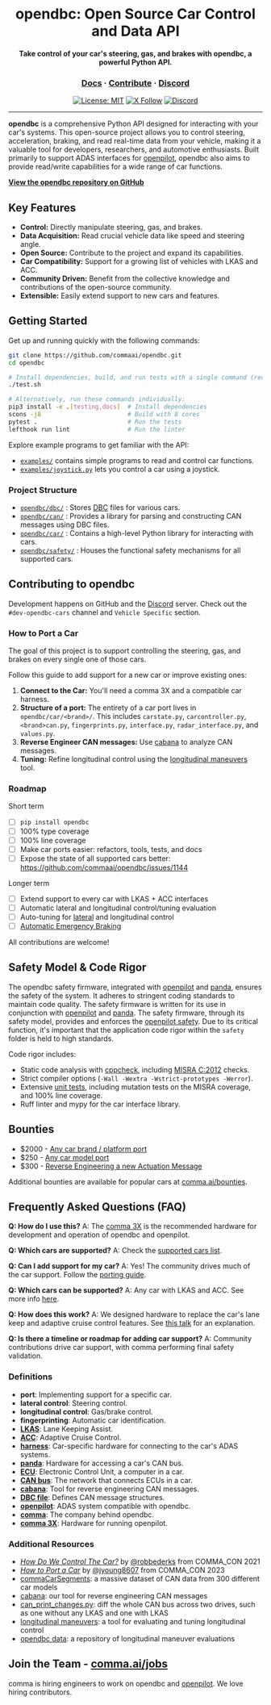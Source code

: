 <div align="center" style="text-align: center;">

<h1>opendbc: Open Source Car Control and Data API</h1>
<p>
  <b>Take control of your car's steering, gas, and brakes with opendbc, a powerful Python API.</b>
</p>

<h3>
  <a href="https://docs.comma.ai">Docs</a>
  <span> · </span>
  <a href="https://github.com/commaai/openpilot/blob/master/docs/CONTRIBUTING.md">Contribute</a>
  <span> · </span>
  <a href="https://discord.comma.ai">Discord</a>
</h3>

[![License: MIT](https://img.shields.io/badge/License-MIT-yellow.svg)](LICENSE)
[![X Follow](https://img.shields.io/twitter/follow/comma_ai)](https://x.com/comma_ai)
[![Discord](https://img.shields.io/discord/469524606043160576)](https://discord.comma.ai)

</div>

---

**opendbc** is a comprehensive Python API designed for interacting with your car's systems. This open-source project allows you to control steering, acceleration, braking, and read real-time data from your vehicle, making it a valuable tool for developers, researchers, and automotive enthusiasts. Built primarily to support ADAS interfaces for [openpilot](https://github.com/commaai/openpilot), opendbc also aims to provide read/write capabilities for a wide range of car functions.

**[View the opendbc repository on GitHub](https://github.com/commaai/opendbc)**

## Key Features

*   **Control:** Directly manipulate steering, gas, and brakes.
*   **Data Acquisition:** Read crucial vehicle data like speed and steering angle.
*   **Open Source:** Contribute to the project and expand its capabilities.
*   **Car Compatibility:** Support for a growing list of vehicles with LKAS and ACC.
*   **Community Driven:** Benefit from the collective knowledge and contributions of the open-source community.
*   **Extensible:**  Easily extend support to new cars and features.

## Getting Started

Get up and running quickly with the following commands:

```bash
git clone https://github.com/commaai/opendbc.git
cd opendbc

# Install dependencies, build, and run tests with a single command (recommended)
./test.sh

# Alternatively, run these commands individually:
pip3 install -e .[testing,docs]  # Install dependencies
scons -j8                        # Build with 8 cores
pytest .                         # Run the tests
lefthook run lint                # Run the linter
```

Explore example programs to get familiar with the API:

*   [`examples/`](examples/) contains simple programs to read and control car functions.
*   [`examples/joystick.py`](examples/joystick.py) lets you control a car using a joystick.

### Project Structure

*   [`opendbc/dbc/`](opendbc/dbc/) : Stores [DBC](https://en.wikipedia.org/wiki/CAN_bus#DBC_(CAN_Database_Files)) files for various cars.
*   [`opendbc/can/`](opendbc/can/) : Provides a library for parsing and constructing CAN messages using DBC files.
*   [`opendbc/car/`](opendbc/car/) : Contains a high-level Python library for interacting with cars.
*   [`opendbc/safety/`](opendbc/safety/) : Houses the functional safety mechanisms for all supported cars.

## Contributing to opendbc

Development happens on GitHub and the [Discord](https://discord.comma.ai) server. Check out the `#dev-opendbc-cars` channel and `Vehicle Specific` section.

### How to Port a Car

The goal of this project is to support controlling the steering, gas, and brakes on every single one of those cars.

Follow this guide to add support for a new car or improve existing ones:

1.  **Connect to the Car:** You'll need a comma 3X and a compatible car harness.
2.  **Structure of a port:** The entirety of a car port lives in `opendbc/car/<brand>/`. This includes `carstate.py`, `carcontroller.py`, `<brand>can.py`, `fingerprints.py`, `interface.py`, `radar_interface.py`, and `values.py`.
3.  **Reverse Engineer CAN messages:**  Use [cabana](https://github.com/commaai/openpilot/tree/master/tools/cabana) to analyze CAN messages.
4.  **Tuning:** Refine longitudinal control using the [longitudinal maneuvers](https://github.com/commaai/openpilot/tree/master/tools/longitudinal_maneuvers) tool.

### Roadmap

Short term
- [ ] `pip install opendbc`
- [ ] 100% type coverage
- [ ] 100% line coverage
- [ ] Make car ports easier: refactors, tools, tests, and docs
- [ ] Expose the state of all supported cars better: https://github.com/commaai/opendbc/issues/1144

Longer term
- [ ] Extend support to every car with LKAS + ACC interfaces
- [ ] Automatic lateral and longitudinal control/tuning evaluation
- [ ] Auto-tuning for [lateral](https://blog.comma.ai/090release/#torqued-an-auto-tuner-for-lateral-control) and longitudinal control
- [ ] [Automatic Emergency Braking](https://en.wikipedia.org/wiki/Automated_emergency_braking_system)

All contributions are welcome!

## Safety Model & Code Rigor

The opendbc safety firmware, integrated with [openpilot](https://github.com/commaai/openpilot) and [panda](https://github.com/commaai/panda), ensures the safety of the system. It adheres to stringent coding standards to maintain code quality. The safety firmware is written for its use in conjunction with [openpilot](https://github.com/commaai/openpilot) and [panda](https://github.com/commaai/panda). The safety firmware, through its safety model, provides and enforces the
[openpilot safety](https://github.com/commaai/openpilot/blob/master/docs/SAFETY.md). Due to its critical function, it's important that the application code rigor within the `safety` folder is held to high standards.

Code rigor includes:

*   Static code analysis with [cppcheck](https://github.com/danmar/cppcheck/), including [MISRA C:2012](https://misra.org.uk/) checks.
*   Strict compiler options (`-Wall -Wextra -Wstrict-prototypes -Werror`).
*   Extensive [unit tests](opendbc/safety/tests), including mutation tests on the MISRA coverage, and 100% line coverage.
*   Ruff linter and mypy for the car interface library.

## Bounties

*   $2000 - [Any car brand / platform port](https://github.com/orgs/commaai/projects/26/views/1?pane=issue&itemId=47913774)
*   $250 - [Any car model port](https://github.com/orgs/commaai/projects/26/views/1?pane=issue&itemId=47913790)
*   $300 - [Reverse Engineering a new Actuation Message](https://github.com/orgs/commaai/projects/26/views/1?pane=issue&itemId=73445563)

Additional bounties are available for popular cars at [comma.ai/bounties](comma.ai/bounties).

## Frequently Asked Questions (FAQ)

**Q: How do I use this?**
A: The [comma 3X](https://comma.ai/shop/comma-3x) is the recommended hardware for development and operation of opendbc and openpilot.

**Q: Which cars are supported?**
A: Check the [supported cars list](docs/CARS.md).

**Q: Can I add support for my car?**
A: Yes!  The community drives much of the car support. Follow the [porting guide](https://github.com/commaai/opendbc/blob/docs/README.md#how-to-port-a-car).

**Q: Which cars can be supported?**
A: Any car with LKAS and ACC. See more info [here](https://github.com/commaai/openpilot/blob/master/docs/CARS.md#dont-see-your-car-here).

**Q: How does this work?**
A: We designed hardware to replace the car's lane keep and adaptive cruise control features.  See [this talk](https://www.youtube.com/watch?v=FL8CxUSfipM) for an explanation.

**Q: Is there a timeline or roadmap for adding car support?**
A:  Community contributions drive car support, with comma performing final safety validation.

### Definitions

*   **port**: Implementing support for a specific car.
*   **lateral control**: Steering control.
*   **longitudinal control**: Gas/brake control.
*   **fingerprinting**: Automatic car identification.
*   **[LKAS](https://en.wikipedia.org/wiki/Lane_departure_warning_system)**: Lane Keeping Assist.
*   **[ACC](https://en.wikipedia.org/wiki/Adaptive_cruise_control)**: Adaptive Cruise Control.
*   **[harness](https://comma.ai/shop/car-harness)**: Car-specific hardware for connecting to the car's ADAS systems.
*   **[panda](https://github.com/commaai/panda)**: Hardware for accessing a car's CAN bus.
*   **[ECU](https://en.wikipedia.org/wiki/Electronic_control_unit)**: Electronic Control Unit, a computer in a car.
*   **[CAN bus](https://en.wikipedia.org/wiki/CAN_bus)**: The network that connects ECUs in a car.
*   **[cabana](https://github.com/commaai/openpilot/tree/master/tools/cabana#readme)**: Tool for reverse engineering CAN messages.
*   **[DBC file](https://en.wikipedia.org/wiki/CAN_bus#DBC)**: Defines CAN message structures.
*   **[openpilot](https://github.com/commaai/openpilot)**: ADAS system compatible with opendbc.
*   **[comma](https://github.com/commaai)**: The company behind opendbc.
*   **[comma 3X](https://comma.ai/shop/comma-3x)**: Hardware for running openpilot.

### Additional Resources

*   [*How Do We Control The Car?*](https://www.youtube.com/watch?v=nNU6ipme878&pp=ygUoY29tbWEgY29uIDIwMjEgaG93IGRvIHdlIGNvbnRyb2wgdGhlIGNhcg%3D%3D) by [@robbederks](https://github.com/robbederks) from COMMA_CON 2021
*   [*How to Port a Car*](https://www.youtube.com/watch?v=XxPS5TpTUnI&t=142s&pp=ygUPamFzb24gY29tbWEgY29u) by [@jyoung8607](https://github.com/jyoung8607) from COMMA_CON 2023
*   [commaCarSegments](https://huggingface.co/datasets/commaai/commaCarSegments): a massive dataset of CAN data from 300 different car models
*   [cabana](https://github.com/commaai/openpilot/tree/master/tools/cabana#readme): our tool for reverse engineering CAN messages
*   [can_print_changes.py](https://github.com/commaai/openpilot/blob/master/selfdrive/debug/can_print_changes.py): diff the whole CAN bus across two drives, such as one without any LKAS and one with LKAS
*   [longitudinal maneuvers](https://github.com/commaai/openpilot/tree/master/tools/longitudinal_maneuvers): a tool for evaluating and tuning longitudinal control
*   [opendbc data](https://commaai.github.io/opendbc-data/): a repository of longitudinal maneuver evaluations

## Join the Team - [comma.ai/jobs](https://comma.ai/jobs)

comma is hiring engineers to work on opendbc and [openpilot](https://github.com/commaai/openpilot). We love hiring contributors.